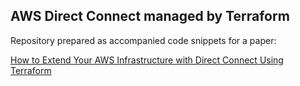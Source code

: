 ## AWS Direct Connect managed by Terraform
Repository prepared as accompanied code snippets for a paper: 

[How to Extend Your AWS Infrastructure with Direct Connect Using Terraform](https://www.freecodecamp.org/news/how-to-extend-your-aws-infrastructure/)
